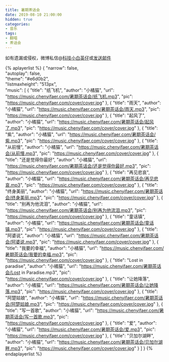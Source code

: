 ```yaml
---
title: 暑期茶话会
date: 2019-08-10 21:00:00
hidden: true
categories:
- 音乐
tags:
- 翻唱
- 茶话会
---
```


如有遗漏或侵权，微博私信@<a href="https://weibo.com/kjxbyz" target="_blank">科技小白英仔</a>或<a href="mailto:me@chenyifaer.com" target="_blank">发送邮件</a>

{% aplayerlist %}
{
    "narrow": false,                          
    "autoplay": false,                         
    "theme": "#e6d0b2",	  
    "listmaxheight": "513px",                    
    "music": [
        {
            "title": "纸飞机",
            "author": "小橘猫",
            "url": "https://music.chenyifaer.com/暑期茶话会/纸飞机.mp3",
            "pic": "https://music.chenyifaer.com/cover/cover.jpg"
        },
        {
            "title": "雨天",
            "author": "小橘猫",
            "url": "https://music.chenyifaer.com/暑期茶话会/雨天.mp3",
            "pic": "https://music.chenyifaer.com/cover/cover.jpg"
        },
        {
            "title": "起风了",
            "author": "小橘猫",
            "url": "https://music.chenyifaer.com/暑期茶话会/起风了.mp3",
            "pic": "https://music.chenyifaer.com/cover/cover.jpg"
        },
        {
            "title": "紫",
            "author": "小橘猫",
            "url": "https://music.chenyifaer.com/暑期茶话会/紫.mp3",
            "pic": "https://music.chenyifaer.com/cover/cover.jpg"
        },
        {
            "title": "从前慢",
            "author": "小橘猫",
            "url": "https://music.chenyifaer.com/暑期茶话会/从前慢.mp3",
            "pic": "https://music.chenyifaer.com/cover/cover.jpg"
        },
        {
            "title": "还是觉得你最好",
            "author": "小橘猫",
            "url": "https://music.chenyifaer.com/暑期茶话会/还是觉得你最好.mp3",
            "pic": "https://music.chenyifaer.com/cover/cover.jpg"
        },
        {
            "title": "再见悲哀",
            "author": "小橘猫",
            "url": "https://music.chenyifaer.com/暑期茶话会/再见悲哀.mp3",
            "pic": "https://music.chenyifaer.com/cover/cover.jpg"
        },
        {
            "title": "终身美丽",
            "author": "小橘猫",
            "url": "https://music.chenyifaer.com/暑期茶话会/终身美丽.mp3",
            "pic": "https://music.chenyifaer.com/cover/cover.jpg"
        },
        {
            "title": "别再为他流泪",
            "author": "小橘猫",
            "url": "https://music.chenyifaer.com/暑期茶话会/别再为他流泪.mp3",
            "pic": "https://music.chenyifaer.com/cover/cover.jpg"
        },
        {
            "title": "童话镇",
            "author": "小橘猫",
            "url": "https://music.chenyifaer.com/暑期茶话会/童话镇.mp3",
            "pic": "https://music.chenyifaer.com/cover/cover.jpg"
        },
        {
            "title": "阿婆说",
            "author": "小橘猫",
            "url": "https://music.chenyifaer.com/暑期茶话会/阿婆说.mp3",
            "pic": "https://music.chenyifaer.com/cover/cover.jpg"
        },
        {
            "title": "我要的幸福",
            "author": "小橘猫",
            "url": "https://music.chenyifaer.com/暑期茶话会/我要的幸福.mp3",
            "pic": "https://music.chenyifaer.com/cover/cover.jpg"
        },
        {
            "title": "Lost in paradise",
            "author": "小橘猫",
            "url": "https://music.chenyifaer.com/暑期茶话会/Lost in Paradise.mp3",
            "pic": "https://music.chenyifaer.com/cover/cover.jpg"
        },
        {
            "title": "让她降落",
            "author": "小橘猫",
            "url": "https://music.chenyifaer.com/暑期茶话会/让她降落.mp3",
            "pic": "https://music.chenyifaer.com/cover/cover.jpg"
        },
        {
            "title": "阿楚姑娘",
            "author": "小橘猫",
            "url": "https://music.chenyifaer.com/暑期茶话会/阿楚姑娘.mp3",
            "pic": "https://music.chenyifaer.com/cover/cover.jpg"
        },
        {
            "title": "写一首歌",
            "author": "小橘猫",
            "url": "https://music.chenyifaer.com/暑期茶话会/写一首歌.mp3",
            "pic": "https://music.chenyifaer.com/cover/cover.jpg"
        },
        {
            "title": "爱",
            "author": "小橘猫",
            "url": "https://music.chenyifaer.com/暑期茶话会/爱.mp3",
            "pic": "https://music.chenyifaer.com/cover/cover.jpg"
        },
        {
            "title": "贝加尔湖畔",
            "author": "小橘猫",
            "url": "https://music.chenyifaer.com/暑期茶话会/贝加尔湖畔.mp3",
            "pic": "https://music.chenyifaer.com/cover/cover.jpg"
        }
    ]
}
{% endaplayerlist %}
